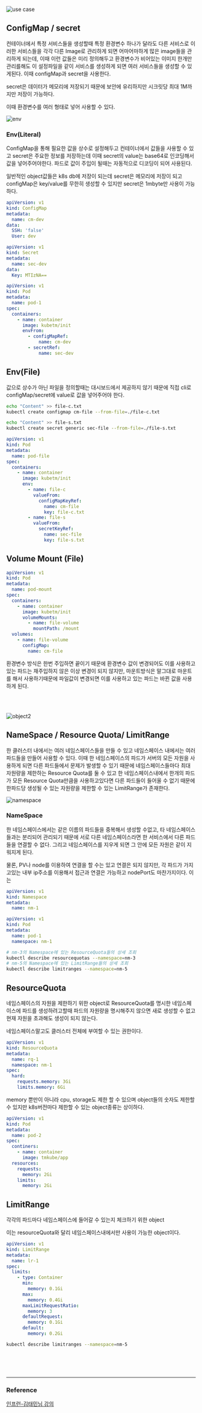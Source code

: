 ![use case](/devops/kubernetes/image/useCase.PNG)

## ConfigMap / secret

컨테이너에서 특정 서비스들을 생성할때 특정 환경변수 하나가 달라도 다른 서비스로 이러한 서비스들을 각각 다른 Image로 관리하게 되면 어마어마하게 많은 image들을 관리하게 되는데, 이때 이런 값들은 미리 정의해두고 환경변수가 비어있는 이미지 한개만 관리를해도 이 설정파일을 같이 서비스를 생성하게 되면 여러 서비스들을 생성할 수 있게된다. 이때 configMap과 secret을 사용한다.

secret은 데이터가 메모리에 저장되기 때문에 보안에 유리하지만 시크릿당 최대 1M까지만 저장이 가능하다.

이때 환경변수를 여러 형태로 넣어 사용할 수 있다.

![env](/devops/kubernetes/image/env.PNG)

### Env(Literal)

ConfigMap을 통해 필요한 값을 상수로 설정해두고 컨테이너에서 값들을 사용할 수 있고 secret은 주요한 정보를 저장하는데 이때 secret의 value는 base64로 인코딩해서 값을 넣어주어야한다. 파드로 값이 주입이 될때는 자동적으로 디코딩이 되어 사용된다.

일반적인 object값들은 k8s db에 저장이 되는데 secret은 메모리에 저장이 되고 configMap은 key/value를 무한히 생성할 수 있지만 secret은 1mbyte만 사용이 가능하다.

```yml
apiVersion: v1
kind: ConfigMap
metadata:
  name: cm-dev
data:
  SSH: 'false'
  User: dev
```

```yml
apiVersion: v1
kind: Secret
metadata:
  name: sec-dev
data:
  Key: MTIzNA==
```

```yml
apiVersion: v1
kind: Pod
metadata:
  name: pod-1
spec:
  containers:
    - name: container
      image: kubetm/init
      envFrom:
        - configMapRef:
            name: cm-dev
        - secretRef:
            name: sec-dev
```

## Env(File)

값으로 상수가 아닌 파일을 정의할때는 대시보드에서 제공하지 않기 때문에 직접 cli로 configMap/secret에 value로 값을 넣어주어야 한다.

```sh
echo "Content" >> file-c.txt
kubectl create configmap cm-file --from-file=./file-c.txt
```

```sh
echo "Content" >> file-s.txt
kubectl create secret generic sec-file --from-file=./file-s.txt
```

```yml
apiVersion: v1
kind: Pod
metadata:
  name: pod-file
spec:
  containers:
    - name: container
      image: kubetm/init
      env:
        - name: file-c
          valueFrom:
            configMapKeyRef:
              name: cm-file
              key: file-c.txt
        - name: file-s
          valueFrom:
            secretKeyRef:
              name: sec-file
              key: file-s.txt
```

## Volume Mount (File)

```yml
apiVersion: v1
kind: Pod
metadata:
  name: pod-mount
spec:
  containers:
    - name: container
      image: kubetm/init
      volumeMounts:
        - name: file-volume
          mountPath: /mount
  volumes:
    - name: file-volume
      configMap:
        name: cm-file
```

환경변수 방식은 한번 주입하면 끝이기 때문에 환경변수 값이 변경되어도 이를 사용하고있는 파드는 재주입하지 않은 이상 변경이 되지 않지만, 마운트방식은 말그대로 마운트를 해서 사용하기때문에 파일값이 변경되면 이를 사용하고 있는 파드는 바뀐 값을 사용하게 된다.

<br><br>

![object2](/devops/kubernetes/image/object2.PNG)

## NameSpace / Resource Quota/ LimitRange

한 클러스터 내에서는 여러 네임스페이스들을 만들 수 있고 네임스페이스 내에서는 여러 파드들을 만들어 사용할 수 있다. 이때 한 네임스페이스의 파드가 서버의 모든 자원을 사용하게 되면 다른 파드들에서 문제가 발생할 수 있기 때문에 네임스페이스들마다 최대 자원량을 제한하는 Resource Quota를 둘 수 있고 한 네임스페이스내에서 한개의 파드가 모든 Resource Quota만큼을 사용하고있다면 다른 파드들이 들어올 수 없기 때문에 한파드당 생성될 수 있는 자원량을 제한할 수 있는 LimitRange가 존재한다.

![namespace](/devops/kubernetes/image/namespace.PNG)

### NameSpace

한 네임스페이스에서는 같은 이름의 파드들을 중복해서 생성할 수없고, 타 네임스페이스 들과는 분리되어 관리되기 때문에 서로 다른 네임스페이스라면 한 서비스에서 다른 파드들을 연결할 수 없다. 그리고 네임스페이스를 지우게 되면 그 안에 모든 자원은 같이 지워지게 된다.

물론, PV나 node를 이용하여 연결을 할 수는 있고 연결은 되지 않지만, 각 파드가 가지고있는 내부 ip주소를 이용해서 접근과 연결은 가능하고 nodePort도 마찬가지이다. 이는 

```yml
apiVersion: v1
kind: Namespace
metadata:
  name: nm-1
```

```yml
apiVersion: v1
kind: Pod
metadata:
  name: pod-1
  namespace: nm-1
```

```sh
# nm-3의 Namespace에 있는 ResourceQuota들의 상세 조회
kubectl describe resourcequotas --namespace=nm-3
# nm-5의 Namespace에 있는 LimitRange들의 상세 조회
kubectl describe limitranges --namespace=nm-5
```

## ResourceQuota

네임스페이스의 자원을 제한하기 위한 object로 ResourceQuota를 명시한 네임스페이스에 파드를 생성하려고할때 파드의 자원량을 명시해주지 않으면 새로 생성할 수 없고 현재 자원을 초과해도 생성이 되지 않는다.

네임스페이스말고도 클러스터 전체에 부여할 수 있는 권한이다.

```yml
apiVersion: v1
kind: ResourceQuota
metadata:
  name: rq-1
  namespace: nm-1
spec:
  hard:
    requests.memory: 3Gi
    limits.memory: 6Gi
```

memory 뿐만이 아니라 cpu, storage도 제한 할 수 있으며 object들의 숫자도 제한할 수 있지만 k8s버전마다 제한할 수 있는 object종류는 상이하다.

```yml
apiVersion: v1
kind: Pod
metadata:
  name: pod-2
spec:
  continers:
    - name: container
      image: tmkube/app
  resources:
    requests:
      memory: 2Gi
    limits:
      memory: 2Gi
```

## LimitRange

각각의 파드마다 네임스페이스에 들어갈 수 있는지 체크하기 위한 object

이는 resourceQuota와 달리 네임스페이스내에서만 사용이 가능한 object이다.

```yml
apiVersion: v1
kind: LimitRange
metadata:
  name: lr-1
spec:
  limits:
    - type: Container
      min:
        memory: 0.1Gi
      max:
        memory: 0.4Gi
      maxLimitRequestRatio:
        memory: 3
      defaultRequest:
        memory: 0.1Gi
      default:
        memory: 0.2Gi
```

```sh
kubectl describe limitranges --namespace=nm-5
```

<br><br><br>

---

### Reference

[인프런-김태민님 강의](https://www.inflearn.com/course/%EC%BF%A0%EB%B2%84%EB%84%A4%ED%8B%B0%EC%8A%A4-%EA%B8%B0%EC%B4%88/dashboard)
